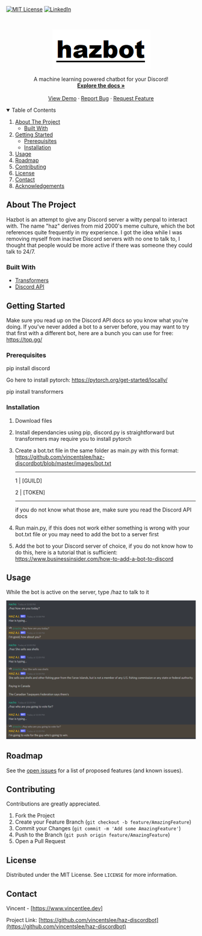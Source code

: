 
<!-- PROJECT SHIELDS -->
<!--
*** I'm using markdown "reference style" links for readability.
*** Reference links are enclosed in brackets [ ] instead of parentheses ( ).
*** See the bottom of this document for the declaration of the reference variables
*** for contributors-url, forks-url, etc. This is an optional, concise syntax you may use.
*** https://www.markdownguide.org/basic-syntax/#reference-style-links
-->
[![MIT License][license-shield]][license-url]
[![LinkedIn][linkedin-shield]][linkedin-url]



<!-- PROJECT LOGO -->
<br />
<p align="center">
  <a href="https://github.com/vincentslee/haz-discordbot">
  </a>

  <img src=/images/hazbotlogo.png alt=logo.png>
  
  <p align="center">
    A machine learning powered chatbot for your Discord!
    <br />
    <a href="https://github.com/vincentslee/haz-discordbot"><strong>Explore the docs »</strong></a>
    <br />
    <br />
    <a href="https://github.com/vincentslee/haz-discordbot/blob/master/images/chatscreenshot.png">View Demo</a>
    ·
    <a href="https://github.com/vincentslee/haz-discordbot/issues">Report Bug</a>
    ·
    <a href="https://github.com/vincentslee/haz-discordbot/issues">Request Feature</a>
  </p>
</p>



<!-- TABLE OF CONTENTS -->
<details open="open">
  <summary>Table of Contents</summary>
  <ol>
    <li>
      <a href="#about-the-project">About The Project</a>
      <ul>
        <li><a href="#built-with">Built With</a></li>
      </ul>
    </li>
    <li>
      <a href="#getting-started">Getting Started</a>
      <ul>
        <li><a href="#prerequisites">Prerequisites</a></li>
        <li><a href="#installation">Installation</a></li>
      </ul>
    </li>
    <li><a href="#usage">Usage</a></li>
    <li><a href="#roadmap">Roadmap</a></li>
    <li><a href="#contributing">Contributing</a></li>
    <li><a href="#license">License</a></li>
    <li><a href="#contact">Contact</a></li>
    <li><a href="#acknowledgements">Acknowledgements</a></li>
  </ol>
</details>



<!-- ABOUT THE PROJECT -->
## About The Project

Hazbot is an attempt to give any Discord server a witty penpal to interact with. The name "haz" derives from mid 2000's meme culture, which the bot references quite frequently
in my experience. I got the idea while I was removing myself from inactive Discord servers with no one to talk to, I thought that people would be more active if there was someone they could talk to 24/7.


### Built With

* [Transformers](https://huggingface.co/transformers/index.html)
* [Discord API](https://discord.com/developers/docs/intro)



<!-- GETTING STARTED -->
## Getting Started

 Make sure you read up on the Discord API docs so you know what you're doing. If you've never added a bot to a server before, you may want to try that first with a different bot, here are a bunch you can use for free: https://top.gg/



### Prerequisites

pip install discord

Go here to install pytorch: https://pytorch.org/get-started/locally/

pip install transformers

### Installation

1. Download files
2. Install dependancies using pip, discord.py is straightforward but transformers may require you to install pytorch
3. Create a bot.txt file in the same folder as main.py with this format: https://github.com/vincentslee/haz-discordbot/blob/master/images/bot.txt
   __________________
   1 | [GUILD]
   
   2 | [TOKEN]
   __________________
   if you do not know what those are, make sure you read the Discord API docs
4. Run main.py, if this does not work either something is wrong with your bot.txt file or you may need to add the bot to a server first
5. Add the bot to your Discord server of choice, if you do not know how to do this, here is a tutorial that is sufficient: https://www.businessinsider.com/how-to-add-a-bot-to-discord



<!-- USAGE EXAMPLES -->
## Usage

While the bot is active on the server, type /haz to talk to it

<img src="images/chatscreenshot.png?raw=true" alt="chatscreenshot.png">



<!-- ROADMAP -->
## Roadmap

See the [open issues](https://github.com/vincentslee/haz-discordbot/issues) for a list of proposed features (and known issues).



<!-- CONTRIBUTING -->
## Contributing

Contributions are greatly appreciated.

1. Fork the Project
2. Create your Feature Branch (`git checkout -b feature/AmazingFeature`)
3. Commit your Changes (`git commit -m 'Add some AmazingFeature'`)
4. Push to the Branch (`git push origin feature/AmazingFeature`)
5. Open a Pull Request



<!-- LICENSE -->
## License

Distributed under the MIT License. See `LICENSE` for more information.



<!-- CONTACT -->
## Contact

Vincent - [https://www.vincentlee.dev]

Project Link: [https://github.com/vincentslee/haz-discordbot](https://github.com/vincentslee/haz-discordbot)


<!-- MARKDOWN LINKS & IMAGES -->
<!-- https://www.markdownguide.org/basic-syntax/#reference-style-links -->
[contributors-shield]: https://img.shields.io/github/contributors/othneildrew/Best-README-Template.svg?style=for-the-badge
[contributors-url]: https://github.com/othneildrew/Best-README-Template/graphs/contributors
[forks-shield]: https://img.shields.io/github/forks/othneildrew/Best-README-Template.svg?style=for-the-badge
[forks-url]: https://github.com/othneildrew/Best-README-Template/network/members
[stars-shield]: https://img.shields.io/github/stars/othneildrew/Best-README-Template.svg?style=for-the-badge
[stars-url]: https://github.com/othneildrew/Best-README-Template/stargazers
[issues-shield]: https://img.shields.io/github/issues/othneildrew/Best-README-Template.svg?style=for-the-badge
[issues-url]: https://github.com/othneildrew/Best-README-Template/issues
[license-shield]: https://img.shields.io/github/license/othneildrew/Best-README-Template.svg?style=for-the-badge
[license-url]: https://github.com/othneildrew/Best-README-Template/blob/master/LICENSE.txt
[linkedin-shield]: https://img.shields.io/badge/-LinkedIn-black.svg?style=for-the-badge&logo=linkedin&colorB=555
[linkedin-url]: https://www.linkedin.com/in/vincent-lee-4aabb01b0/
[product-screenshot]: images/screenshot.png
